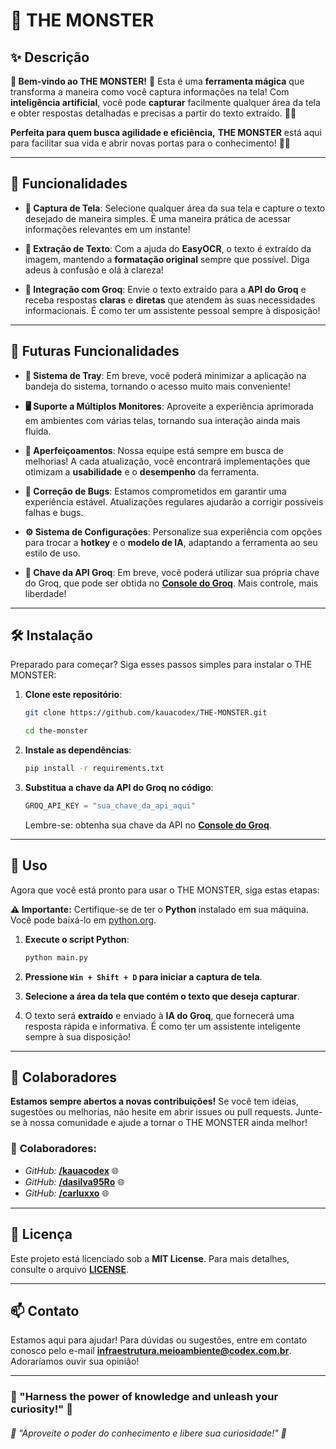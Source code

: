 # 🐉 **THE MONSTER**

## ✨ Descrição

**🎉 Bem-vindo ao THE MONSTER!** 🌟 Esta é uma **ferramenta mágica** que transforma a maneira como você captura informações na tela! Com **inteligência artificial**, você pode **capturar** facilmente qualquer área da tela e obter respostas detalhadas e precisas a partir do texto extraído. 📸✨

**Perfeita para quem busca agilidade e eficiência,** **THE MONSTER** está aqui para facilitar sua vida e abrir novas portas para o conhecimento! 🚀💡


---

## 🚀 **Funcionalidades**

- **🎥 Captura de Tela**: Selecione qualquer área da sua tela e capture o texto desejado de maneira simples. É uma maneira prática de acessar informações relevantes em um instante!

- **📝 Extração de Texto**: Com a ajuda do **EasyOCR**, o texto é extraído da imagem, mantendo a **formatação original** sempre que possível. Diga adeus à confusão e olá à clareza!

- **🤖 Integração com Groq**: Envie o texto extraído para a **API do Groq** e receba respostas **claras** e **diretas** que atendem às suas necessidades informacionais. É como ter um assistente pessoal sempre à disposição!

---

## 🚧 **Futuras Funcionalidades**

- **🌟 Sistema de Tray**: Em breve, você poderá minimizar a aplicação na bandeja do sistema, tornando o acesso muito mais conveniente!

- **🖥️ Suporte a Múltiplos Monitores**: Aproveite a experiência aprimorada em ambientes com várias telas, tornando sua interação ainda mais fluida.

- **🔧 Aperfeiçoamentos**: Nossa equipe está sempre em busca de melhorias! A cada atualização, você encontrará implementações que otimizam a **usabilidade** e o **desempenho** da ferramenta.

- **🐞 Correção de Bugs**: Estamos comprometidos em garantir uma experiência estável. Atualizações regulares ajudarão a corrigir possíveis falhas e bugs.

- **⚙️ Sistema de Configurações**: Personalize sua experiência com opções para trocar a **hotkey** e o **modelo de IA**, adaptando a ferramenta ao seu estilo de uso.

- **🔑 Chave da API Groq**: Em breve, você poderá utilizar sua própria chave do Groq, que pode ser obtida no [**Console do Groq**](https://console.groq.com/keys). Mais controle, mais liberdade!

---

## 🛠️ **Instalação**

Preparado para começar? Siga esses passos simples para instalar o THE MONSTER:

1. **Clone este repositório**:
   ```bash
   git clone https://github.com/kauacodex/THE-MONSTER.git
   ```
   ```bash
   cd the-monster
   ```

2. **Instale as dependências**:
   ```bash
   pip install -r requirements.txt
   ```

3. **Substitua a chave da API do Groq no código**:
   ```python
   GROQ_API_KEY = "sua_chave_da_api_aqui"
   ```
   Lembre-se: obtenha sua chave da API no [**Console do Groq**](https://console.groq.com/keys).

---

## 🏁 **Uso**

Agora que você está pronto para usar o THE MONSTER, siga estas etapas:

**⚠️ Importante:** Certifique-se de ter o **Python** instalado em sua máquina. Você pode baixá-lo em [python.org](https://www.python.org/downloads/).

1. **Execute o script Python**:
   ```bash
   python main.py
   ```

2. **Pressione `Win + Shift + D` para iniciar a captura de tela**.

3. **Selecione a área da tela que contém o texto que deseja capturar**.

4. O texto será **extraído** e enviado à **IA do Groq**, que fornecerá uma resposta rápida e informativa. É como ter um assistente inteligente sempre à sua disposição!

---

## 🤝 **Colaboradores**

**Estamos sempre abertos a novas contribuições!** Se você tem ideias, sugestões ou melhorias, não hesite em abrir issues ou pull requests. Junte-se à nossa comunidade e ajude a tornar o THE MONSTER ainda melhor!

### 🎉 **Colaboradores:**
- *GitHub:* [**/kauacodex**](https://github.com/kauacodex)  🌐
- *GitHub:* [**/dasilva95Ro**](https://github.com/dasilva95Ro)  🌐
- *GitHub:* [**/carluxxo**](https://github.com/carluxxo)  🌐

---

## 📜 **Licença**

Este projeto está licenciado sob a **MIT License**. Para mais detalhes, consulte o arquivo [**LICENSE**](https://github.com/kauacodex/THE-MONSTER/blob/main/LICENCE).

---

## 📫 **Contato**

Estamos aqui para ajudar! Para dúvidas ou sugestões, entre em contato conosco pelo e-mail [**infraestrutura.meioambiente@codex.com.br**](mailto:infraestrutura.meioambiente@codex.com.br). Adoraríamos ouvir sua opinião!

---

### 🌟 "Harness the power of knowledge and unleash your curiosity!" 🌟  
###### 🌟 "Aproveite o poder do conhecimento e libere sua curiosidade!" 🌟
